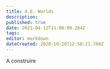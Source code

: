 ```yaml
---
title: 4.0. Worlds
description: 
published: true
date: 2021-04-12T11:08:09.284Z
tags: 
editor: markdown
dateCreated: 2020-10-20T12:58:21.768Z
---
```


A construire